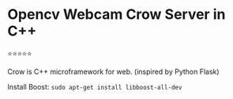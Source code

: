 # Opencv Webcam Crow Server in C++
:star::star::star::star::star:

Crow is C++ microframework for web. (inspired by Python Flask) 

Install Boost: `sudo apt-get install libboost-all-dev` 
